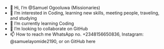 - 👋 Hi, I’m @Samuel Ogooluwa (Missionaries)
- 👀 I’m interested in Coding, learning new skills, meeting people, traveling, and studying 
- 🌱 I’m currently learning Coding 
- 💞️ I’m looking to collaborate on GitHub
- 📫 How to reach me WhatsApp no. +2348156650836, Instagram: @samuelayomide2190, or on GitHub here
<!---
Samuelogooluwa/Samuelogooluwa is a ✨ special ✨ repository because its `README.md` (this file) appears on your GitHub profile.
You can click the Preview link to take a look at your changes.
--->
